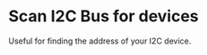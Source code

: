 Scan I2C Bus for devices
========================

Useful for finding the address of your I2C device.

